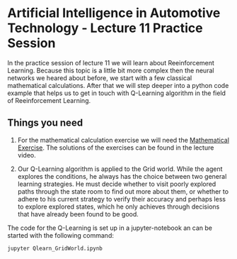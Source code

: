 # Artificial Intelligence in Automotive Technology - Lecture 11 Practice Session

In the practice session of lecture 11 we will learn about Reeinforcement Learning. Because this topic is a little bit more complex then the neural networks we heared about before, we start with a few classical mathematical calculations. After that we will step deeper into a python code example that helps us to get in touch with Q-Learning algorithm in the field of Reeinforcement Learning.



## Things you need

1. For the mathematical calculation exercise we will need the [Mathematical Exercise](https://github.com/TUMFTM/Lecture_AI_in_Automotive_Technology/blob/master/Lecture%2011%20Practice%20Session/Exercise11.pdf). The solutions of the exercises can be found in the lecture video.

2. Our Q-Learning algorithm is applied to the Grid world. While the agent explores the conditions, he always has the choice between two general learning strategies. He must decide whether to visit poorly explored paths through the state room to find out more about them, or whether to adhere to his current strategy to verify their accuracy and perhaps less to explore explored states, which he only achieves through decisions that have already been found to be good.

The code for the Q-Learning is set up in a jupyter-notebook an can be started with the following command:

```
jupyter Qlearn_GridWorld.ipynb
```
